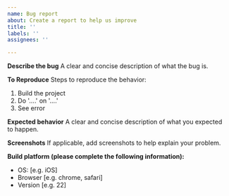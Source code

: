 ```yaml
---
name: Bug report
about: Create a report to help us improve
title: ''
labels: ''
assignees: ''

---
```


**Describe the bug**
A clear and concise description of what the bug is.

**To Reproduce**
Steps to reproduce the behavior:
1. Build the project 
2. Do '....' on '....'
3. See error

**Expected behavior**
A clear and concise description of what you expected to happen.

**Screenshots**
If applicable, add screenshots to help explain your problem.

**Build platform (please complete the following information):**
 - OS: [e.g. iOS]
 - Browser [e.g. chrome, safari]
 - Version [e.g. 22]
